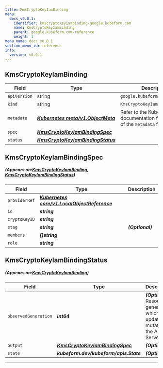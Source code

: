 ```yaml
---
title: KmsCryptoKeyIamBinding
menu:
  docs_v0.0.1:
    identifier: kmscryptokeyiambinding-google.kubeform.com
    name: KmsCryptoKeyIamBinding
    parent: google.kubeform.com-reference
    weight: 1
menu_name: docs_v0.0.1
section_menu_id: reference
info:
  version: v0.0.1
---
```


## KmsCryptoKeyIamBinding
| Field | Type | Description |
| ------ | ----- | ----------- |
| `apiVersion` | string | `google.kubeform.com/v1alpha1` |
|    `kind` | string | `KmsCryptoKeyIamBinding` |
| `metadata` | ***[Kubernetes meta/v1.ObjectMeta](https://kubernetes.io/docs/reference/generated/kubernetes-api/v1.13/#objectmeta-v1-meta)***|Refer to the Kubernetes API documentation for the fields of the `metadata` field.|
| `spec` | ***[KmsCryptoKeyIamBindingSpec](#KmsCryptoKeyIamBindingSpec)***||
| `status` | ***[KmsCryptoKeyIamBindingStatus](#KmsCryptoKeyIamBindingStatus)***||
## KmsCryptoKeyIamBindingSpec
##### (Appears on:[KmsCryptoKeyIamBinding](#KmsCryptoKeyIamBinding), [KmsCryptoKeyIamBindingStatus](#KmsCryptoKeyIamBindingStatus))
| Field | Type | Description |
| ------ | ----- | ----------- |
| `providerRef` | ***[Kubernetes core/v1.LocalObjectReference](https://kubernetes.io/docs/reference/generated/kubernetes-api/v1.13/#localobjectreference-v1-core)***||
| `id` | ***string***||
| `cryptoKeyID` | ***string***||
| `etag` | ***string***| ***(Optional)*** |
| `members` | ***[]string***||
| `role` | ***string***||
## KmsCryptoKeyIamBindingStatus
##### (Appears on:[KmsCryptoKeyIamBinding](#KmsCryptoKeyIamBinding))
| Field | Type | Description |
| ------ | ----- | ----------- |
| `observedGeneration` | ***int64***| ***(Optional)*** Resource generation, which is updated on mutation by the API Server.|
| `output` | ***[KmsCryptoKeyIamBindingSpec](#KmsCryptoKeyIamBindingSpec)***| ***(Optional)*** |
| `state` | ***kubeform.dev/kubeform/apis.State***| ***(Optional)*** |
---
